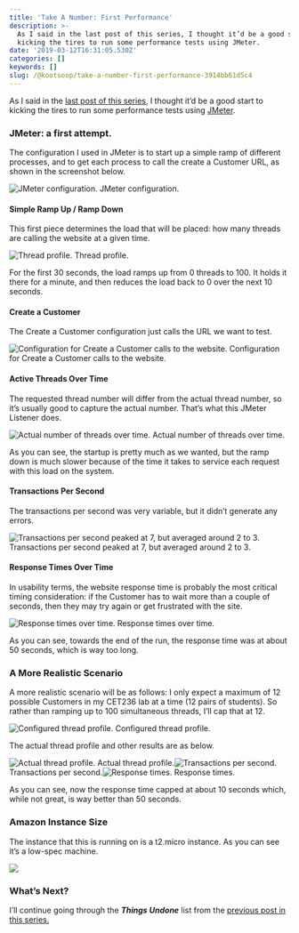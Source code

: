 ```yaml
---
title: 'Take A Number: First Performance'
description: >-
  As I said in the last post of this series, I thought it’d be a good start to
  kicking the tires to run some performance tests using JMeter.
date: '2019-03-12T16:31:05.530Z'
categories: []
keywords: []
slug: /@kootsoop/take-a-number-first-performance-3914bb61d5c4
---
```


As I said in the [last post of this series](https://medium.com/@kootsoop/take-a-number-first-cut-8222ad39b729), I thought it’d be a good start to kicking the tires to run some performance tests using [JMeter](https://jmeter.apache.org/).

### JMeter: a first attempt.

The configuration I used in JMeter is to start up a simple ramp of different processes, and to get each process to call the create a Customer URL, as shown in the screenshot below.

![JMeter configuration.](https://cdn-images-1.medium.com/max/800/1*mUa4pHS5JJVSYBXLJYGHCw.png)
JMeter configuration.

#### Simple Ramp Up / Ramp Down

This first piece determines the load that will be placed: how many threads are calling the website at a given time.

![Thread profile.](https://cdn-images-1.medium.com/max/800/1*52O8H0ALPDOYCfRQT8LzvQ.png)
Thread profile.

For the first 30 seconds, the load ramps up from 0 threads to 100. It holds it there for a minute, and then reduces the load back to 0 over the next 10 seconds.

#### Create a Customer

The Create a Customer configuration just calls the URL we want to test.

![Configuration for Create a Customer calls to the website.](https://cdn-images-1.medium.com/max/800/1*UP2IpryeKH9vCOt-JMScnw.png)
Configuration for Create a Customer calls to the website.

#### Active Threads Over Time

The requested thread number will differ from the actual thread number, so it’s usually good to capture the actual number. That’s what this JMeter Listener does.

![Actual number of threads over time.](https://cdn-images-1.medium.com/max/800/1*41xzMErePWryol5j9w3PuA.png)
Actual number of threads over time.

As you can see, the startup is pretty much as we wanted, but the ramp down is much slower because of the time it takes to service each request with this load on the system.

#### Transactions Per Second

The transactions per second was very variable, but it didn’t generate any errors.

![Transactions per second peaked at 7, but averaged around 2 to 3.](https://cdn-images-1.medium.com/max/800/1*0YJ4BNMIjgkkxT_w8sA1Ww.png)
Transactions per second peaked at 7, but averaged around 2 to 3.

#### Response Times Over Time

In usability terms, the website response time is probably the most critical timing consideration: if the Customer has to wait more than a couple of seconds, then they may try again or get frustrated with the site.

![Response times over time.](https://cdn-images-1.medium.com/max/800/1*0804xkVtY5l-gKcIjo6DPQ.png)
Response times over time.

As you can see, towards the end of the run, the response time was at about 50 seconds, which is way too long.

### A More Realistic Scenario

A more realistic scenario will be as follows: I only expect a maximum of 12 possible Customers in my CET236 lab at a time (12 pairs of students). So rather than ramping up to 100 simultaneous threads, I’ll cap that at 12.

![Configured thread profile.](https://cdn-images-1.medium.com/max/800/1*FOMg1Q0c4LcmqVz3j8hPUQ.png)
Configured thread profile.

The actual thread profile and other results are as below.

![Actual thread profile.](https://cdn-images-1.medium.com/max/800/1*1WHWNNhxawDApB_1ey5Uhg.png)
Actual thread profile.![Transactions per second.](https://cdn-images-1.medium.com/max/800/1*xx06cFFnCV_AEQRveNFeKg.png)
Transactions per second.![Response times.](https://cdn-images-1.medium.com/max/800/1*6hd0QK2lcrr4a0Gwd273Jw.png)
Response times.

As you can see, now the response time capped at about 10 seconds which, while not great, is way better than 50 seconds.

### Amazon Instance Size

The instance that this is running on is a t2.micro instance. As you can see it’s a low-spec machine.

![](https://cdn-images-1.medium.com/max/800/1*v10esOvQaLiSTO2HkAOeTg.png)

### What’s Next?

I’ll continue going through the **_Things Undone_** list from the [previous post in this series.](https://medium.com/@kootsoop/take-a-number-first-cut-8222ad39b729)